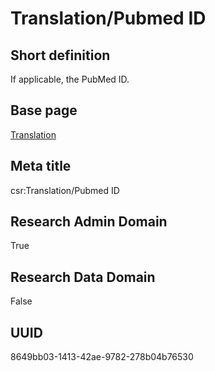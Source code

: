 # Translation/Pubmed ID
## Short definition
If applicable, the PubMed ID.
## Base page
[Translation](https://github.com/EuroCRIS/CASRAI-Dictionairies/blob/main/Objects/Translation.md)
## Meta title
csr:Translation/Pubmed ID
## Research Admin Domain
True
## Research Data Domain
False
## UUID
8649bb03-1413-42ae-9782-278b04b76530
